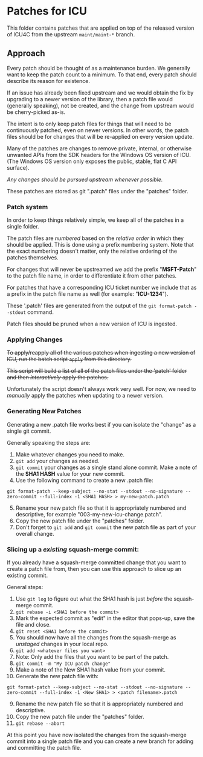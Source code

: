 # Patches for ICU

This folder contains patches that are applied on top of the released version of ICU4C from the upstream `maint/maint-*` branch.

## Approach

Every patch should be thought of as a maintenance burden. We generally want to keep the patch count to a minimum. To that end, every patch should describe its reason for existence.

If an issue has already been fixed upstream and we would obtain the fix by upgrading to a newer version of the library, then a patch file would (generally speaking), not be created, and the
change from upstream would be cherry-picked as-is.

The intent is to only keep patch files for things that will need to be continuously patched, even on newer versions. In other words, the patch files should be for changes that will be re-applied on every version update.

Many of the patches are changes to remove private, internal, or otherwise unwanted APIs from the SDK headers for the Windows OS version of ICU. (The Windows OS version only exposes the public, stable, flat C API surface).

*Any changes should be pursued upstream whenever possible.*

These patches are stored as git ".patch" files under the "patches" folder.

### Patch system

In order to keep things relatively simple, we keep all of the patches in a single folder.

The patch files are *numbered* based on the *relative order* in which they should be applied. This is done using a prefix numbering system. Note that the exact numbering doesn't matter, only the relative ordering of the patches themselves.

For changes that will never be upstreamed we add the prefix "**MSFT-Patch**" to the patch file name, in order to differentiate it from other patches.

For patches that have a corresponding ICU ticket number we include that as a prefix in the patch file name as well (for example: "**ICU-1234**").

These '.patch' files are generated from the output of the `git format-patch --stdout` command.

Patch files should be pruned when a new version of ICU is ingested.

### Applying Changes

~~To apply/reapply all of the various patches when ingesting a new version of ICU, run the batch script `apply` from this directory.~~

~~This script will build a list of all of the patch files under the 'patch' folder and then *interactively* apply the patches.~~

Unfortunately the script doesn't always work very well. For now, we need to _manually_ apply the patches when updating to a newer version.

### Generating New Patches

Generating a new .patch file works best if you can isolate the "change" as a single git commit.

Generally speaking the steps are:
1. Make whatever changes you need to make.
2. `git add` your changes as needed.
3. `git commit` your changes as a single stand alone commit. Make a note of the **SHA1 HASH** value for your new commit.
4. Use the following command to create a new .patch file:

```
git format-patch --keep-subject --no-stat --stdout --no-signature --zero-commit --full-index -1 <SHA1 HASH> > my-new-patch.patch
```

5. Rename your new patch file so that it is appropriately numbered and descriptive, for example "003-my-new-icu-change.patch".
6. Copy the new patch file under the "patches" folder.
7. Don't forget to `git add` and `git commit` the new patch file as part of your overall change.

### Slicing up a *existing* squash-merge commit:

If you already have a squash-merge committed change that you want to create a patch file from, then you can use this approach to slice up an existing commit. 

General steps:

1. Use `git log` to figure out what the SHA1 hash is just *before* the squash-merge commit.
2. `git rebase -i <SHA1 before the commit>`
3. Mark the expected commit as "edit" in the editor that pops-up, save the file and close.
4. `git reset <SHA1 before the commit>`
5. You should now have all the changes from the squash-merge as *unstaged* changes in your local repo. 
5. `git add <whatever files you want>`
6. Note: Only add the files that you want to be part of the patch.
6. `git commit -m "My ICU patch change"`
7. Make a note of the New SHA1 hash value from your commit.
8. Generate the new patch file with:
```
git format-patch --keep-subject --no-stat --stdout --no-signature --zero-commit --full-index -1 <New SHA1> > <patch filename>.patch
```
9. Rename the new patch file so that it is appropriately numbered and descriptive.
10. Copy the new patch file under the "patches" folder.
11. `git rebase --abort`

At this point you have now isolated the changes from the squash-merge commit into a single patch file and you can create a new branch for adding and committing the patch file.

